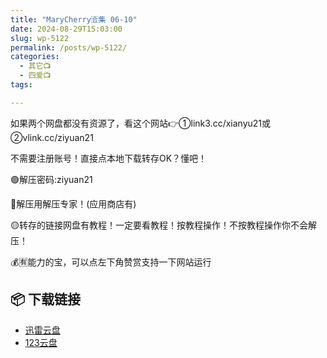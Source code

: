```yaml
---
title: "MaryCherry🈴集 06-10"
date: 2024-08-29T15:03:00
slug: wp-5122
permalink: /posts/wp-5122/
categories:
  - 其它📺
  - 四爱📺
tags:

---
```


如果两个网盘都没有资源了，看这个网站👉①link3.cc/xianyu21或②vlink.cc/ziyuan21

不需要注册账号！直接点本地下载转存OK？懂吧！

🟢解压密码:ziyuan21

🔵解压用解压专家！(应用商店有)

🟡转存的链接网盘有教程！一定要看教程！按教程操作！不按教程操作你不会解压！

💰🈶能力的宝，可以点左下角赞赏支持一下网站运行

## 📦 下载链接
- [迅雷云盘](https://blziyuan21.com/pay-download/5122?key=8c6f682ada&down_id=0)
- [123云盘](https://blziyuan21.com/pay-download/5122?key=8c6f682ada&down_id=1)

